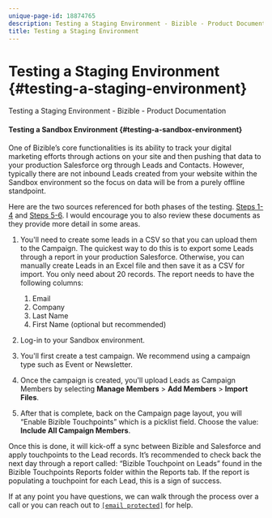 ```yaml
---
unique-page-id: 18874765
description: Testing a Staging Environment - Bizible - Product Documentation
title: Testing a Staging Environment
---
```


# Testing a Staging Environment {#testing-a-staging-environment}

Testing a Staging Environment - Bizible - Product Documentation

#### Testing a Sandbox Environment {#testing-a-sandbox-environment}

One of Bizible’s core functionalities is its ability to track your digital marketing efforts through actions on your site and then pushing that data to your production Salesforce org through Leads and Contacts. However, typically there are not inbound Leads created from your website within the Sandbox environment so the focus on data will be from a purely offline standpoint.

Here are the two sources referenced for both phases of the testing. [Steps 1-4](http://help.salesforce.com/apex/HTViewHelpDoc?id=lead_import_wizard.htm&language=en_US) and [Steps 5-6](http://docs.marketo.com/x/6AAgAQ). I would encourage you to also review these documents as they provide more detail in some areas.

1. You'll need to create some leads in a CSV so that you can upload them to the Campaign. The quickest way to do this is to export some Leads through a report in your production Salesforce. Otherwise, you can manually create Leads in an Excel file and then save it as a CSV for import. You only need about 20 records. The report needs to have the following columns:

    1. Email
    1. Company
    1. Last Name
    1. First Name (optional but recommended)

1. Log-in to your Sandbox environment.
1. You'll first create a test campaign. We recommend using a campaign type such as Event or Newsletter.
1. Once the campaign is created, you'll upload Leads as Campaign Members by selecting **Manage Members** > **Add Members** > **Import Files**.
1. After that is complete, back on the Campaign page layout, you will “Enable Bizible Touchpoints” which is a picklist field. Choose the value: **Include All Campaign Members**.

Once this is done, it will kick-off a sync between Bizible and Salesforce and apply touchpoints to the Lead records. It’s recommended to check back the next day through a report called: “Bizible Touchpoint on Leads” found in the Bizible Touchpoints Reports folder within the Reports tab. If the report is populating a touchpoint for each Lead, this is a sign of success.

If at any point you have questions, we can walk through the process over a call or you can reach out to [`[email protected]`](http://docs.marketo.com/cdn-cgi/l/email-protection#cab9bfbabaa5b8be8aa8a3b0a3a8a6afe4a9a5a7) for help.
